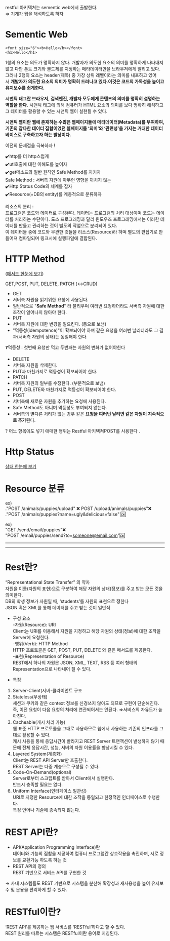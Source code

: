 restful 아키텍쳐는 sementic web에서 출발한다.  
⇒ 기계가 웹을 해석하도록 하자  

# Sementic Web  

```
<font size="6"><b>Hello</b></font>
<h1>Hello</h1>
```

1행의 요소는 의도가 명확하지 않다. 개발자가 의도한 요소의 의미를 명확하게 나타내지 않고 다만 폰트 크기와 볼드체를 지정하는 메타데이터만을 브라우저에게 알리고 있다. 그러나 2행의 요소는 header(제목) 중 가장 상위 레벨이라는 의미를 내포하고 있어서 **개발자가 의도한 요소의 의미가 명확히 드러나고 있다.이것은 코드의 가독성을 높이고 유지보수를 쉽게한다.**  

**시맨틱 태그란 브라우저, 검색엔진, 개발자 모두에게 콘텐츠의 의미를 명확히 설명하는 역할을 한다.** 시맨틱 태그에 의해 컴퓨터가 HTML 요소의 의미를 보다 명확히 해석하고 그 데이터를 활용할 수 있는 시맨틱 웹이 실현될 수 있다.  

**시맨틱 웹이란 웹에 존재하는 수많은 웹페이지들에 메타데이터(Metadata)를 부여하여, 기존의 잡다한 데이터 집합이었던 웹페이지를 ‘의미’와 ‘관련성’을 가지는 거대한 데이터베이스로 구축하고자 하는 발상이다.**  

이전의 문제점을 극복하자 !  

✔️http를 더 http스럽게  
✔️utl호출에 대한 이해도를 높이자  
✔️get메소드의 일반 원칙인 Safe Method를 지키자  
Safe Method : 서버측 자원에 아무런 영향을 끼치지 않는  
✔️Http Status Code의 체계를 잡자  
✔️Resource(=DB의 entity)를 계층적으로 분류하자  

  
리소스의 분리 :  
프로그램은 코드와 데이터로 구성된다. 데이터는 프로그램의 처리 대상이며 코드는 데이터를 처리하는 수단이다. 도스 프로그래밍과 달리 윈도우즈 프로그래밍에서는 이러한 데이터를 만들고 관리하는 것이 별도의 작업으로 분리되어 있다.  
이 데이터들 중에 코드와 무관한 것들을 리소스(Resource)라 하며 별도의 편집기로 만들어져 컴파일되며 링크시에 실행파일에 결합된다.  

# HTTP Method  
([메서드 한눈에 보기](https://developer.mozilla.org/ko/docs/Web/HTTP/Methods))

GET,POST, PUT, DELETE, PATCH (↔CRUD)
  
- GET  
 - 서버측 자원을 읽기위한 요청에 사용된다.  
 - 일반적으로 "**Safe Method**" 라 불리우며 여러번 요청하더라도 서버측 자원에 대한 조작이 일어나지 않아야 한다.  
- PUT  
 - 서버측 자원에 대한 변경을 일으킨다. (통으로 보냄)  
 - "멱등성(idempotence)"이 확보되어야 하며 같은 요청을 여러번 날리더라도 그 결과(서버측 자원의 상태)는 동일해야 한다.  

❓멱등성 : 첫번째 요청만 먹고 두번째는 자원의 변화가 없어야한다  
  
- DELETE  
 - 서버측 자원을 삭제한다.  
 - PUT과 마찬가지로 멱등성이 확보되어야 한다.  
- PATCH  
 - 서버측 자원의 일부를 수정한다. (부분적으로 보냄)  
 - PUT, DELETE와 마찬가지로 멱등성이 확보되어야 한다.  
- POST    
 - 서버측에 새로운 자원을 추가하는 요청에 사용된다.  
 - Safe Method도 아니며 멱등성도 부여되지 않는다.  
 - 서버측의 별다른 처리가 없는 경우 같은 **요청을 여러번 날리면 같은 자원이 지속적으로 추가**된다.  

? 어느 항목에도 넣기 애매한 행위는 Restful 아키텍쳐POST를 사용한다  .
 
# Http Status  
[상태 한눈에 보기](https://developer.mozilla.org/ko/docs/Web/HTTP/Status)  

# Resource 분류  
ex)  
."POST /animals/puppies/upload" ❌ POST /upload/animals/puppies"❌  
."POST /animals/puppies?name=ugly&delicious=false" 🆗  

ex)  
"GET /send/email/puppies"❌  
"POST /email/puppies/send?to=someone@email.com"🆗  

---

---

# Rest란?  

“Representational State Transfer” 의 약자  
자원을 이름(자원의 표현)으로 구분하여 해당 자원의 상태(정보)를 주고 받는 모든 것을 의미한다.  
DB의 학생 정보가 자원일 때, ‘students’를 자원의 표현으로 정한다  
JSON 혹은 XML를 통해 데이터를 주고 받는 것이 일반적  

- 구성 요소  
-자원(Resource): URI  
   Client는 URI를 이용해서 자원을 지정하고 해당 자원의 상태(정보)에 대한 조작을 Server에 요청한다.  
-행위(Verb): HTTP Method  
   HTTP 프로토콜은 GET, POST, PUT, DELETE 와 같은 메서드를 제공한다.    
-표현(Representation of Resource)  
   REST에서 하나의 자원은 JSON, XML, TEXT, RSS 등 여러 형태의 Representation으로 나타내어 질 수 있다.  

- 특징  
1. Server-Client(서버-클라이언트 구조   
2. Stateless(무상태)    
세션과 쿠키와 같은 context 정보를 신경쓰지 않아도 되므로 구현이 단순해진다.
즉, 이전 요청이 다음 요청의 처리에 연관되어서는 안된다. ⇒서비스의 자유도가 높아진다.    
3. Cacheable(캐시 처리 가능)  
웹 표준 HTTP 프로토콜을 그대로 사용하므로 웹에서 사용하는 기존의 인프라를 그대로 활용할 수 있다.  
캐시 사용을 통해 응답시간이 빨라지고 REST Server 트랜잭션이 발생하지 않기 때문에 전체 응답시간, 성능, 서버의 자원 이용률을 향상시킬 수 있다.  
4. Layered System(계층화)  
Client는 REST API Server만 호출한다.  
REST Server는 다중 계층으로 구성될 수 있다.  
5. Code-On-Demand(optional)  
Server로부터 스크립트를 받아서 Client에서 실행한다.  
반드시 충족할 필요는 없다.   
6. Uniform Interface(인터페이스 일관성)  
URI로 지정한 Resource에 대한 조작을 통일되고 한정적인 인터페이스로 수행한다.  
특정 언어나 기술에 종속되지 않는다.  
  
  
# REST API란?

- API(Application Programming Interface)란  
데이터와 기능의 집합을 제공하여 컴퓨터 프로그램간 상호작용을 촉진하며, 서로 정보를 교환가능 하도록 하는 것  
- REST API의 정의  
REST 기반으로 서비스 API를 구현한 것  

→ 사내 시스템들도 REST 기반으로 시스템을 분산해 확장성과 재사용성을 높여 유지보수 및 운용을 편리하게 할 수 있다.  


# RESTful이란?  

‘REST API’를 제공하는 웹 서비스를 ‘RESTful’하다고 할 수 있다.  
REST 원리를 따르는 시스템은 RESTful이란 용어로 지칭된다.  
